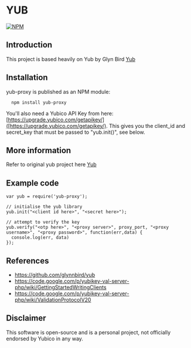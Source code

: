 # YUB

[![NPM](https://nodei.co/npm/yub.png)](https://nodei.co/npm/yub-proxy/)

## Introduction

This project is based heavily on Yub by Glyn Bird [Yub](https://github.com/glynnbird/yub)

## Installation

yub-proxy is published as an NPM module:

```
  npm install yub-proxy
```

You'll also need a Yubico API Key from here: [https://upgrade.yubico.com/getapikey/]([https://upgrade.yubico.com/getapikey/). This gives you the
client_id and secret_key that must be passed to "yub.init()", see below.

## More information

Refer to original yub project here [Yub](https://github.com/glynnbird/yub)

## Example code

```
var yub = require('yub-proxy');

// initialise the yub library
yub.init("<client id here>", "<secret here>");

// attempt to verify the key
yub.verify("<otp here>", "<proxy server>", proxy_port, "<proxy username>", "<proxy password>", function(err,data) {
  console.log(err, data)
});
```



## References

* https://github.com/glynnbird/yub
* https://code.google.com/p/yubikey-val-server-php/wiki/GettingStartedWritingClients
* https://code.google.com/p/yubikey-val-server-php/wiki/ValidationProtocolV20

## Disclaimer

This software is open-source and is a personal project, not officially endorsed by Yubico in any way.

